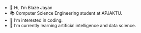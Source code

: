 - 👋 Hi, I’m Blaze Jayan
-  📚 Computer Science Engineering student at APJAKTU.
-  👀 I’m interested in coding.
-  🌱 I’m currently learning artificial intelligence and data science.

<!---
blzjn/blzjn is a ✨ special ✨ repository because its `README.md` (this file) appears on your GitHub profile.
You can click the Preview link to take a look at your changes.
--->
